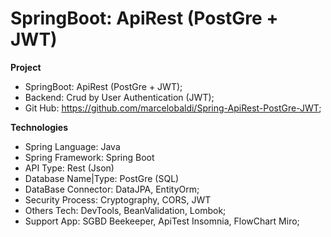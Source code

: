 # SpringBoot: ApiRest (PostGre + JWT)

**Project**
- SpringBoot: ApiRest (PostGre + JWT);
- Backend: Crud by User Authentication (JWT);
- Git Hub: https://github.com/marcelobaldi/Spring-ApiRest-PostGre-JWT;

**Technologies**
- Spring Language: Java
- Spring Framework: Spring Boot
- API Type: Rest (Json)
- Database Name|Type: PostGre (SQL)
- DataBase Connector: DataJPA, EntityOrm;
- Security Process: Cryptography, CORS, JWT
- Others Tech: DevTools, BeanValidation, Lombok; 
- Support App: SGBD Beekeeper, ApiTest Insomnia, FlowChart Miro;
